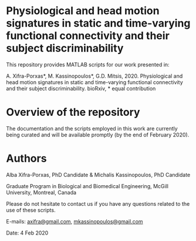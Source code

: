 # Physiological and head motion signatures in static and time-varying functional connectivity and their subject discriminability

This repository provides MATLAB scripts for our work presented in:

A. Xifra-Porxas*, M. Kassinopoulos*, G.D. Mitsis, 2020. Physiological and head motion signatures in static and time-varying functional connectivity and their subject discriminability. bioRxiv, * equal contribution

# Overview of the repository
The documentation and the scripts employed in this work are currently being curated and will be available promptly (by the end of February 2020). 

# Authors
Alba Xifra-Porxas, PhD Candidate & Michalis Kassinopoulos, PhD Candidate

Graduate Program in Biological and Biomedical Engineering, McGill University, Montreal, Canada

Please do not hesitate to contact us if you have any questions related to the use of these scripts.

E-mails: axifra@gmail.com, mkassinopoulos@gmail.com

Date: 4 Feb 2020

